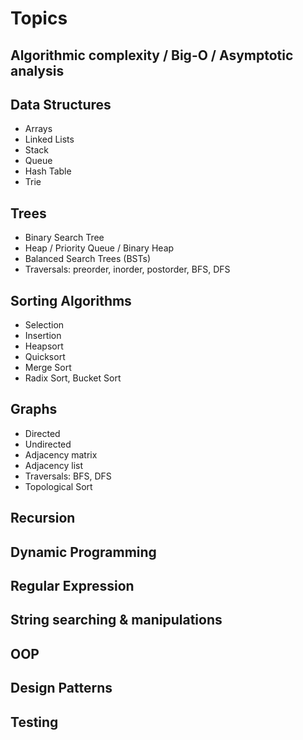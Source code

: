 # Topics

## Algorithmic complexity / Big-O / Asymptotic analysis

## Data Structures

- Arrays
- Linked Lists
- Stack
- Queue
- Hash Table
- Trie

## Trees

- Binary Search Tree
- Heap / Priority Queue / Binary Heap
- Balanced Search Trees (BSTs)
- Traversals: preorder, inorder, postorder, BFS, DFS

## Sorting Algorithms

- Selection
- Insertion
- Heapsort
- Quicksort
- Merge Sort
- Radix Sort, Bucket Sort

## Graphs

- Directed
- Undirected
- Adjacency matrix
- Adjacency list
- Traversals: BFS, DFS
- Topological Sort

## Recursion

## Dynamic Programming

## Regular Expression

## String searching & manipulations

## OOP

## Design Patterns

## Testing
